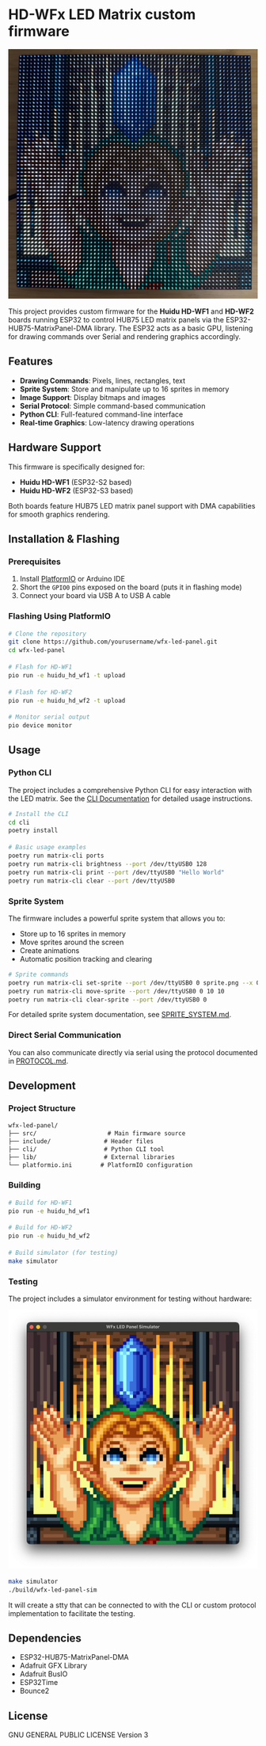 # HD-WFx LED Matrix custom firmware

![](resources/64x64panel.jpeg)

This project provides custom firmware for the **Huidu HD-WF1** and **HD-WF2** boards running ESP32 to control HUB75 LED matrix panels via the ESP32-HUB75-MatrixPanel-DMA library. The ESP32 acts as a basic GPU, listening for drawing commands over Serial and rendering graphics accordingly.

## Features

- **Drawing Commands**: Pixels, lines, rectangles, text
- **Sprite System**: Store and manipulate up to 16 sprites in memory
- **Image Support**: Display bitmaps and images
- **Serial Protocol**: Simple command-based communication
- **Python CLI**: Full-featured command-line interface
- **Real-time Graphics**: Low-latency drawing operations

## Hardware Support

This firmware is specifically designed for:
- **Huidu HD-WF1** (ESP32-S2 based)
- **Huidu HD-WF2** (ESP32-S3 based)

Both boards feature HUB75 LED matrix panel support with DMA capabilities for smooth graphics rendering.

## Installation & Flashing

### Prerequisites

1. Install [PlatformIO](https://platformio.org/) or Arduino IDE
2. Short the `GPIO0` pins exposed on the board (puts it in flashing mode)
3. Connect your board via USB A to USB A cable

### Flashing Using PlatformIO

```bash
# Clone the repository
git clone https://github.com/yourusername/wfx-led-panel.git
cd wfx-led-panel

# Flash for HD-WF1
pio run -e huidu_hd_wf1 -t upload

# Flash for HD-WF2
pio run -e huidu_hd_wf2 -t upload

# Monitor serial output
pio device monitor
```

## Usage

### Python CLI

The project includes a comprehensive Python CLI for easy interaction with the LED matrix. See the [CLI Documentation](cli/README.md) for detailed usage instructions.

```bash
# Install the CLI
cd cli
poetry install

# Basic usage examples
poetry run matrix-cli ports
poetry run matrix-cli brightness --port /dev/ttyUSB0 128
poetry run matrix-cli print --port /dev/ttyUSB0 "Hello World"
poetry run matrix-cli clear --port /dev/ttyUSB0
```

### Sprite System

The firmware includes a powerful sprite system that allows you to:

- Store up to 16 sprites in memory
- Move sprites around the screen
- Create animations
- Automatic position tracking and clearing

```bash
# Sprite commands
poetry run matrix-cli set-sprite --port /dev/ttyUSB0 0 sprite.png --x 0 --y 0
poetry run matrix-cli move-sprite --port /dev/ttyUSB0 0 10 10
poetry run matrix-cli clear-sprite --port /dev/ttyUSB0 0
```

For detailed sprite system documentation, see [SPRITE_SYSTEM.md](SPRITE_SYSTEM.md).

### Direct Serial Communication

You can also communicate directly via serial using the protocol documented in [PROTOCOL.md](PROTOCOL.md).

## Development

### Project Structure

```
wfx-led-panel/
├── src/                    # Main firmware source
├── include/               # Header files
├── cli/                   # Python CLI tool
├── lib/                   # External libraries
└── platformio.ini        # PlatformIO configuration
```

### Building

```bash
# Build for HD-WF1
pio run -e huidu_hd_wf1

# Build for HD-WF2
pio run -e huidu_hd_wf2

# Build simulator (for testing)
make simulator
```

### Testing

The project includes a simulator environment for testing without hardware:

![](resources/simulator.png)

```bash
make simulator
./build/wfx-led-panel-sim
```
It will create a stty that can be connected to with the CLI or custom protocol implementation to facilitate the testing.

## Dependencies

- ESP32-HUB75-MatrixPanel-DMA
- Adafruit GFX Library
- Adafruit BusIO
- ESP32Time
- Bounce2

## License

GNU GENERAL PUBLIC LICENSE Version 3
